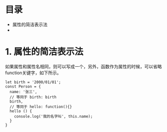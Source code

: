 # 目录
- 属性的简洁表示法
- 

# 1. 属性的简洁表示法

如果属性和属性名相同，则可以写成一个，另外，函数作为属性的时候，可以省略function关键字，如下所示。

    let birth = '2000/01/01';
    const Person = {
      name: '张三',
      // 等同于 birth: birth
      birth,
      // 等同于 hello: function(){}
      hello () {
        console.log('我的名字叫', this.name);
      }
    }



